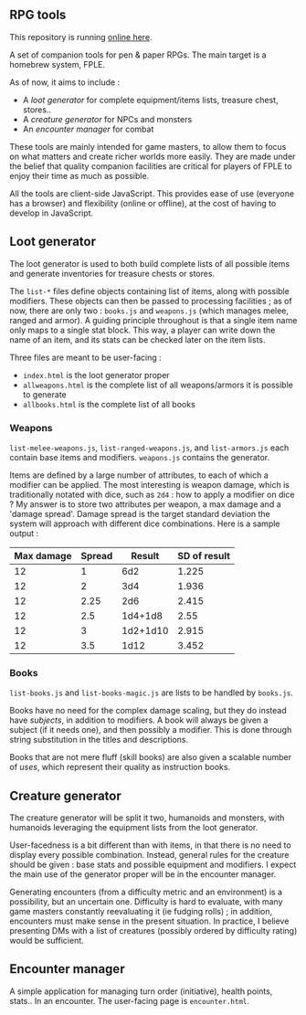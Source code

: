 ## RPG tools

This repository is running [online here](http://fple.richeli.eu/loot).

A set of companion tools for pen & paper RPGs. The main target is a homebrew system, FPLE.

As of now, it aims to include :
 - A *loot generator* for complete equipment/items lists, treasure chest, stores..
 - A *creature generator* for NPCs and monsters
 - An *encounter manager* for combat

These tools are mainly intended for game masters, to allow them to focus on what matters and create richer worlds more easily. They are made under the belief that quality companion facilities are critical for players of FPLE to enjoy their time as much as possible.

All the tools are client-side JavaScript. This provides ease of use (everyone has a browser) and flexibility (online or offline), at the cost of having to develop in JavaScript.

## Loot generator

The loot generator is used to both build complete lists of all possible items and generate inventories for treasure chests or stores.

The `list-*` files define objects containing list of items, along with possible modifiers. These objects can then be passed to processing facilities ; as of now, there are only two : `books.js` and `weapons.js` (which manages melee, ranged and armor). A guiding principle throughout is that a single item name only maps to a single stat block. This way, a player can write down the name of an item, and its stats can be checked later on the item lists.

Three files are meant to be user-facing :
 - `index.html` is the loot generator proper
 - `allweapons.html` is the complete list of all weapons/armors it is possible to generate
 - `allbooks.html` is the complete list of all books


### Weapons

`list-melee-weapons.js`, `list-ranged-weapons.js`, and `list-armors.js` each contain base items and modifiers. `weapons.js` contains the generator.

Items are defined by a large number of attributes, to each of which a modifier can be applied. The most interesting is weapon damage, which is traditionally notated with dice, such as `2d4` : how to apply a modifier on dice ? My answer is to store two attributes per weapon, a max damage and a 'damage spread'. Damage spread is the target standard deviation the system will approach with different dice combinations. Here is a sample output :

| Max damage | Spread | Result |SD of result|
|------------|--------|--------|------------|
|     12     |   1    |   6d2  | 1.225      |
|     12     |   2    |   3d4  | 1.936      |
|     12     |   2.25 |   2d6  | 2.415      |
|     12     |   2.5  |1d4+1d8 | 2.55       |
|     12     |   3    |1d2+1d10| 2.915      |
|     12     |   3.5  |  1d12  | 3.452      |


### Books

`list-books.js` and `list-books-magic.js` are lists to be handled by `books.js`.

Books have no need for the complex damage scaling, but they do instead have *subjects*, in addition to modifiers. A book will always be given a subject (if it needs one), and then possibly a modifier. This is done through string substitution in the titles and descriptions.

Books that are not mere fluff (skill books) are also given a scalable number of *uses*, which represent their quality as instruction books.

## Creature generator

The creature generator will be split it two, humanoids and monsters, with humanoids leveraging the equipment lists from the loot generator.

User-facedness is a bit different than with items, in that there is no need to display every possible combination. Instead, general rules for the creature should be given : base stats and possible equipment and modifiers. I expect the main use of the generator proper will be in the encounter manager.

Generating encounters (from a difficulty metric and an environment) is a possibility, but an uncertain one. Difficulty is hard to evaluate, with many game masters constantly reevaluating it (ie fudging rolls) ; in addition, encounters must make sense in the present situation. In practice, I believe presenting DMs with a list of creatures (possibly ordered by difficulty rating) would be sufficient.

## Encounter manager

A simple application for managing turn order (initiative), health points, stats.. In an encounter. The user-facing page is `encounter.html`.
